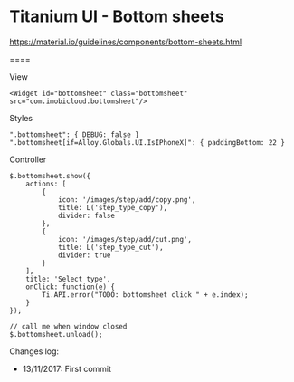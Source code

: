 # Titanium UI - Bottom sheets

https://material.io/guidelines/components/bottom-sheets.html

====

View
	
	<Widget id="bottomsheet" class="bottomsheet" src="com.imobicloud.bottomsheet"/>
    
Styles

	".bottomsheet": { DEBUG: false }
	".bottomsheet[if=Alloy.Globals.UI.IsIPhoneX]": { paddingBottom: 22 }
    
Controller

	$.bottomsheet.show({
		actions: [
			{ 
				icon: '/images/step/add/copy.png', 
				title: L('step_type_copy'), 
				divider: false 
			},
			{ 
				icon: '/images/step/add/cut.png', 
				title: L('step_type_cut'), 
				divider: true 
			}
		],
		title: 'Select type',
		onClick: function(e) {
			Ti.API.error("TODO: bottomsheet click " + e.index);
		}
	});
	
	// call me when window closed
	$.bottomsheet.unload();
	
Changes log:
- 13/11/2017:
	First commit
	
